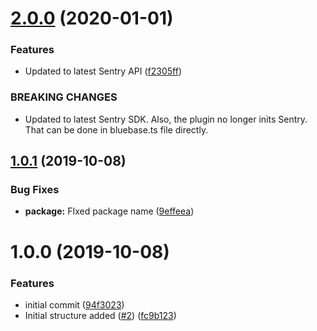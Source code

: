 # [2.0.0](https://github.com/BlueBaseJS/plugin-sentry/compare/v1.0.1...v2.0.0) (2020-01-01)

### Features

-   Updated to latest Sentry API ([f2305ff](https://github.com/BlueBaseJS/plugin-sentry/commit/f2305ff))

### BREAKING CHANGES

-   Updated to latest Sentry SDK. Also, the plugin no longer inits Sentry. That can be done in bluebase.ts file directly.

## [1.0.1](https://github.com/BlueBaseJS/plugin-sentry/compare/v1.0.0...v1.0.1) (2019-10-08)

### Bug Fixes

-   **package:** FIxed package name ([9effeea](https://github.com/BlueBaseJS/plugin-sentry/commit/9effeea))

# 1.0.0 (2019-10-08)

### Features

-   initial commit ([94f3023](https://github.com/BlueBaseJS/plugin-sentry/commit/94f3023))
-   Initial structure added ([#2](https://github.com/BlueBaseJS/plugin-sentry/issues/2)) ([fc9b123](https://github.com/BlueBaseJS/plugin-sentry/commit/fc9b123))

